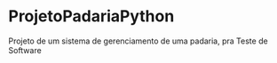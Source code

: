# ProjetoPadariaPython
Projeto de um sistema de gerenciamento de uma padaria, pra Teste de Software
